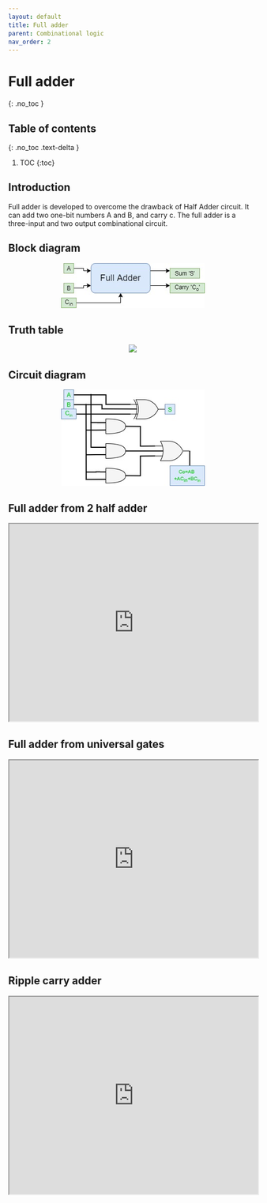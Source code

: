 ```yaml
---
layout: default
title: Full adder
parent: Combinational logic
nav_order: 2
---
```


# Full adder
{: .no_toc }

## Table of contents
{: .no_toc .text-delta }

1. TOC
{:toc}


## Introduction

Full adder is developed to overcome the drawback of Half Adder circuit. 
It can add two one-bit numbers A and B, and carry c. 
The full adder is a three-input and two output combinational circuit.

## Block diagram

<div style="text-align:center"><img src="../../assets/images/fulladder_blockdiagram.jpg" /></div>


## Truth table

<div style="text-align:center"><img src="../../assets/images/fulladder_truthtable.jpg" /></div>

## Circuit diagram

<div style="text-align:center"><img src="../../assets/images/fulladder_circuitdiagram.jpg" /></div>

## Full adder from 2 half adder

<iframe width="100%" height="400px" src="https://circuitverse.org/simulator/embed/247" id="full_adder_01" scrolling="no" webkitAllowFullScreen mozAllowFullScreen allowFullScreen> </iframe>

## Full adder from universal gates 

<iframe width="100%" height="400px" src="https://circuitverse.org/simulator/embed/45277" id="full_adder_02" scrolling="no" webkitAllowFullScreen mozAllowFullScreen allowFullScreen> </iframe>

## Ripple carry adder

<iframe width="100%" height="400px" src="https://circuitverse.org/simulator/embed/248" id="full_adder_03" scrolling="no" webkitAllowFullScreen mozAllowFullScreen allowFullScreen> </iframe>
